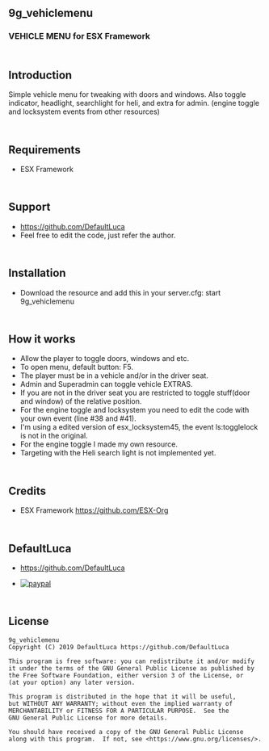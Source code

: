 ## 9g_vehiclemenu
### VEHICLE MENU for ESX Framework

## <br /> Introduction

Simple vehicle menu for tweaking with doors and windows.
Also toggle indicator, headlight, searchlight for heli, and extra for admin.
(engine toggle and locksystem events from other resources)


## <br /> Requirements

- ESX Framework


## <br /> Support

-   https://github.com/DefaultLuca
-   Feel free to edit the code, just refer the author.


## <br /> Installation

- Download the resource and add this in your server.cfg:
    start 9g_vehiclemenu


## <br /> How it works

- Allow the player to toggle doors, windows and etc.
- To open menu, default button: F5.
- The player must be in a vehicle and/or in the driver seat. 
- Admin and Superadmin can toggle vehicle EXTRAS.
- If you are not in the driver seat you are restricted to toggle stuff(door and window) of the relative position.
- For the engine toggle and locksystem you need to edit the code with your own event (line #38 and #41).
- I'm using a edited version of esx_locksystem45, the event ls:togglelock is not in the original.
- For the engine toggle I made my own resource.
- Targeting with the Heli search light is not implemented yet.


## <br /> Credits

- ESX Framework
    https://github.com/ESX-Org


## <br /> DefaultLuca

-    https://github.com/DefaultLuca

-   [![paypal](https://www.paypalobjects.com/en_US/i/btn/btn_donateCC_LG.gif)](https://www.paypal.me/defaultluca)  


## <br /> License
    9g_vehiclemenu
    Copyright (C) 2019 DefaultLuca https://github.com/DefaultLuca

    This program is free software: you can redistribute it and/or modify
    it under the terms of the GNU General Public License as published by
    the Free Software Foundation, either version 3 of the License, or
    (at your option) any later version.

    This program is distributed in the hope that it will be useful,
    but WITHOUT ANY WARRANTY; without even the implied warranty of
    MERCHANTABILITY or FITNESS FOR A PARTICULAR PURPOSE.  See the
    GNU General Public License for more details.

    You should have received a copy of the GNU General Public License
    along with this program.  If not, see <https://www.gnu.org/licenses/>.
    
